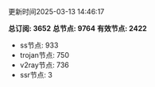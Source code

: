 更新时间2025-03-13 14:46:17

**总订阅: 3652**
**总节点: 9764**
**有效节点: 2422**
- ss节点: 933
- trojan节点: 750
- v2ray节点: 736
- ssr节点: 3
